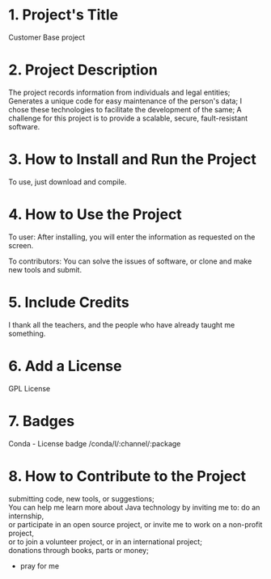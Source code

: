 
# 1. Project's Title
Customer Base project


# 2. Project Description
The project records information from individuals and legal entities;
Generates a unique code for easy maintenance of the person's data;
I chose these technologies to facilitate the development of the same;
A challenge for this project is to provide a scalable, secure, fault-resistant software.


# 3. How to Install and Run the Project
To use, just download and compile.


# 4. How to Use the Project
To user:
After installing, you will enter the information as requested on the screen.

To contributors:
You can solve the issues of software, or clone and make new tools and submit.


# 5. Include Credits
I thank all the teachers, and the people who have already taught me something.


# 6. Add a License
GPL License 


# 7. Badges
Conda - License badge	/conda/l/:channel/:package


# 8. How to Contribute to the Project
submitting code, new tools, or suggestions;<br />
You can help me learn more about Java technology by inviting me to: do an internship,<br />
 or participate in an open source project, or invite me to work on a non-profit project,<br />
 or to join a volunteer project, or in an international project;<br />
donations through books, parts or money;<br />
* pray for me